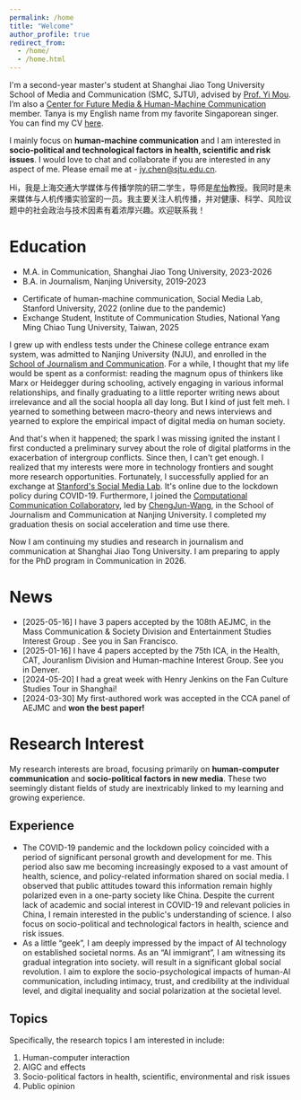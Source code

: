 ```yaml
---
permalink: /home
title: "Welcome"
author_profile: true
redirect_from: 
  - /home/
  - /home.html
---
```


I'm a second-year master's student at Shanghai Jiao Tong University School of Media and Communication (SMC, SJTU), advised by [Prof. Yi Mou](https://cfmhmc.github.io/yimou.github.io/). I’m also a [Center for Future Media & Human-Machine Communication](https://cfmhmc.github.io/) member. Tanya is my English name from my favorite Singaporean singer. You can find my CV [here](../assets/CV_JunyiChen250519).

I mainly focus on **human-machine communication** and I am interested in **socio-political and technological factors in health, scientific and risk issues**. I would love to chat and collaborate if you are interested in any aspect of me. Please email me at - jy.chen@sjtu.edu.cn.

Hi，我是上海交通大学媒体与传播学院的研二学生，导师是[牟怡](https://cfmhmc.github.io/yimou.github.io/)教授。我同时是未来媒体与人机传播实验室的一员。我主要关注人机传播，并对健康、科学、风险议题中的社会政治与技术因素有着浓厚兴趣。欢迎联系我！

Education
======
- M.A. in Communication, Shanghai Jiao Tong University, 2023-2026
- B.A. in Journalism, Nanjing University, 2019-2023

* Certificate of human-machine communication, Social Media Lab, Stanford University, 2022 (online due to the pandemic)
* Exchange Student, Institute of Communication Studies, National Yang Ming Chiao Tung University, Taiwan, 2025

I grew up with endless tests under the Chinese college entrance exam system, was admitted to Nanjing University (NJU), and enrolled in the [School of Journalism and Communication](https://jc.nju.edu.cn/). For a while, I thought that my life would be spent as a conformist: reading the magnum opus of thinkers like Marx or Heidegger during schooling, actively engaging in various informal relationships, and finally graduating to a little reporter writing news about irrelevance and all the social hoopla all day long. But I kind of just felt meh. I yearned to something between macro-theory and news interviews and yearned to explore the empirical impact of digital media on human society. 

And that's when it happened; the spark I was missing ignited the instant I first conducted a preliminary survey about the role of digital platforms in the exacerbation of intergroup conflicts. Since then, I can't get enough. I realized that my interests were more in technology frontiers and sought more research opportunities. Fortunately, I successfully applied for an exchange at [Stanford's Social Media Lab](https://sml.stanford.edu/). It's online due to the lockdown policy during COVID-19. Furthermore, I joined the [Computational Communication Collaboratory](https://chengjun.github.io/socrateslab/), led by [ChengJun-Wang](https://chengjunwang.com/), in the School of Journalism and Communication at Nanjing University. I completed my graduation thesis on social acceleration and time use there.

Now I am continuing my studies and research in journalism and communication at Shanghai Jiao Tong University. I am preparing to apply for the PhD program in Communication in 2026.

News
======
* [2025-05-16] I have 3 papers accepted by the 108th AEJMC, in the Mass Communication & Society Division and Entertainment Studies Interest Group . See you in San Francisco.
* [2025-01-16] I have 4 papers accepted by the 75th ICA, in the Health, CAT, Jouranlism Division and Human-machine Interest Group. See you in Denver.
* [2024-05-20]  I had a great week with Henry Jenkins on the Fan Culture Studies Tour in Shanghai!
* [2024-03-30]  My first-authored work was accepted in the CCA panel of AEJMC and **won the best paper!** 

Research Interest
======
My research interests are broad, focusing primarily on **human-computer communication** and **socio-political factors in new media**. These two seemingly distant fields of study are inextricably linked to my learning and growing experience.

Experience
------
- The COVID-19 pandemic and the lockdown policy coincided with a period of significant personal growth and development for me. This period also saw me becoming increasingly exposed to a vast amount of health, science, and policy-related information shared on social media. I observed that public attitudes toward this information remain highly polarized even in a one-party society like China. Despite the current lack of academic and social interest in COVID-19 and relevant policies in China, I remain interested in the public's understanding of science. I also focus on socio-political and technological factors in health, science and risk issues.
- As a little “geek”, I am deeply impressed by the impact of AI technology on established societal norms. As an “AI immigrant”, I am witnessing its gradual integration into society. will result in a significant global social revolution. I aim to explore the socio-psychological impacts of human-AI communication, including intimacy, trust, and credibility at the individual level, and digital inequality and social polarization at the societal level.

Topics
------
Specifically, the research topics I am interested in include:
1. Human-computer interaction
2. AIGC and effects
3. Socio-political factors in health, scientific, environmental and risk issues
4. Public opinion
